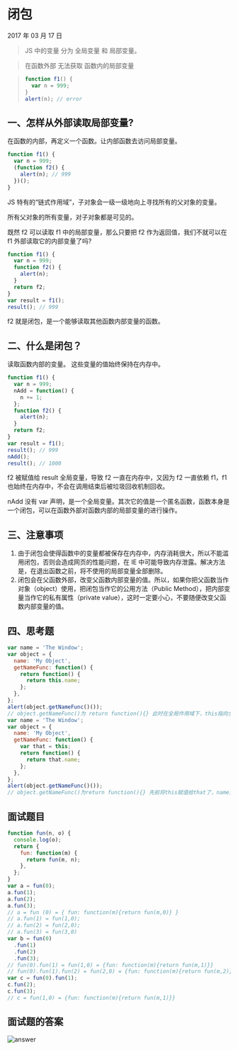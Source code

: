 # 闭包

2017 年 03 月 17 日

> JS 中的变量 分为 全局变量 和 局部变量。

> 在函数外部 无法获取 函数内的局部变量

> ```javascript
> function f1() {
>   var n = 999;
> }
> alert(n); // error
> ```

## 一、怎样从外部读取局部变量?

在函数的内部，再定义一个函数。让内部函数去访问局部变量。

```javascript
function f1() {
  var n = 999;
  (function f2() {
    alert(n); // 999
  })();
}
```

JS 特有的“链式作用域”，子对象会一级一级地向上寻找所有的父对象的变量。

所有父对象的所有变量，对子对象都是可见的。

既然 f2 可以读取 f1 中的局部变量，那么只要把 f2 作为返回值，我们不就可以在 f1 外部读取它的内部变量了吗?

```javascript
function f1() {
  var n = 999;
  function f2() {
    alert(n);
  }
  return f2;
}
var result = f1();
result(); // 999
```

f2 就是闭包，是一个能够读取其他函数内部变量的函数。

## 二、什么是闭包？

读取函数内部的变量。
这些变量的值始终保持在内存中。

```javascript
function f1() {
  var n = 999;
  nAdd = function() {
    n += 1;
  };
  function f2() {
    alert(n);
  }
  return f2;
}
var result = f1();
result(); // 999
nAdd();
result(); // 1000
```

f2 被赋值给 result 全局变量，导致 f2 一直在内存中，又因为 f2 一直依赖 f1，f1 也始终在内存中，不会在调用结束后被垃圾回收机制回收。

nAdd 没有 var 声明，是一个全局变量。其次它的值是一个匿名函数，函数本身是一个闭包，可以在函数外部对函数内部的局部变量的进行操作。

## 三、注意事项

1. 由于闭包会使得函数中的变量都被保存在内存中，内存消耗很大，所以不能滥用闭包，否则会造成网页的性能问题，在 IE 中可能导致内存泄露。解决方法是，在退出函数之前，将不使用的局部变量全部删除。
2. 闭包会在父函数外部，改变父函数内部变量的值。所以，如果你把父函数当作对象（object）使用，把闭包当作它的公用方法（Public Method），把内部变量当作它的私有属性（private value），这时一定要小心，不要随便改变父函数内部变量的值。

## 四、思考题

```javascript
var name = 'The Window';
var object = {
  name: 'My Object',
  getNameFunc: function() {
    return function() {
      return this.name;
    };
  },
};
alert(object.getNameFunc()());
// object.getNameFunc()为 return function(){} 此时在全局作用域下，this指向全局，name为“the window”
var name = 'The Window';
var object = {
  name: 'My Object',
  getNameFunc: function() {
    var that = this;
    return function() {
      return that.name;
    };
  },
};
alert(object.getNameFunc()());
// object.getNameFunc()为return function(){} 先前将this赋值给that了，name为“My Object”
```

## 面试题目

```javascript
function fun(n, o) {
  console.log(o);
  return {
    fun: function(m) {
      return fun(m, n);
    },
  };
}
var a = fun(0);
a.fun(1);
a.fun(2);
a.fun(3);
// a = fun (0) = { fun: function(m){return fun(m,0)} }
// a.fun(1) = fun(1,0);
// a.fun(2) = fun(2,0);
// a.fun(3) = fun(3,0)
var b = fun(0)
  .fun(1)
  .fun(2)
  .fun(3);
// fun(0).fun(1) = fun(1,0) = {fun: function(m){return fun(m,1)}}
// fun(0).fun(1).fun(2) = fun(2,0) = {fun: function(m){return fun(m,2)}}
var c = fun(0).fun(1);
c.fun(2);
c.fun(3);
// c = fun(1,0) = {fun: function(m){return fun(m,1)}}
```

## 面试题的答案

![answer](../../_media/base/closure.jpg)